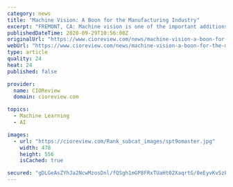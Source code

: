 ```yaml
---
category: news
title: "Machine Vision: A Boon for the Manufacturing Industry"
excerpt: "FREMONT, CA: Machine vision is one of the important additions to the manufacturing sector. It has provided automated"
publishedDateTime: 2020-09-29T10:56:00Z
originalUrl: "https://www.cioreview.com/news/machine-vision-a-boon-for-the-manufacturing-industry-nid-32046-cid-34.html"
webUrl: "https://www.cioreview.com/news/machine-vision-a-boon-for-the-manufacturing-industry-nid-32046-cid-34.html"
type: article
quality: 24
heat: 24
published: false

provider:
  name: CIOReview
  domain: cioreview.com

topics:
  - Machine Learning
  - AI

images:
  - url: "https://cioreview.com/Rank_subcat_images/spt9omaster.jpg"
    width: 478
    height: 556
    isCached: true

secured: "gDLGeAsZYhJa2NcwMzosDnl/fQSgh1mGP8FRxTUaHt02XaqrtG/0eEyvKvSzPqD5dgyS4Njo4XyHy3T4il1YKstvHmEfLm5ktMd5d4dWq0fJZOOc+E1EId0xLZ0klMuaNlBPw3uM4t96wm/6msAr0cVX6OMa/ZTdVLQamTj7fBwoQ39cGb2/nVFnFhBC/2emY6b7dtOiCmwqMMLOI5qfOCDuUIvUuL2GH6JCMn8mwY+Cfs8zNuBm9EH/qJkrZhVueELqZBONVUC1LSiQE/K3XqbonZlJhXgp+Hdyfr1aaGscDHBjsZHTqjg4RF+FpPPQ+9bn20c1PEQtPmom5jXehb2Oyj/5AMbk11XBG8bfZzo=;9IUoYTaJgh7RUSnXhwZTqw=="
---
```


